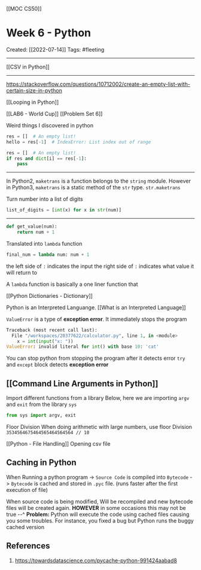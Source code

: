 [[MOC CS50]]

# Week 6 - Python
Created:  [[2022-07-14]]
Tags: #fleeting 

---
[[CSV in Python]]

---
https://stackoverflow.com/questions/10712002/create-an-empty-list-with-certain-size-in-python

[[Looping in Python]]

[[LAB6 - World Cup]]
[[Problem Set 6]]

Weird things I discovered in python
```python
res = []  # An empty list!
hello = res[-1]  # IndexError: List index out of range
```

```python
res = []  # An empty list!
if res and dict[i] == res[-1]:
    pass
```

---


In Python2, `maketrans` is a function belongs to the `string` module. 
However in Python3, `maketrans` is a static method of the `str` type.
`str.maketrans`

Turn number into a list of digits
```python
list_of_digits = [int(x) for x in str(num)]
```

---
```python
def get_value(num):
    return num + 1
```
Translated into `lambda` function
```python
final_num = lambda num: num + 1
```
the left side of `:` indicates the input
the right side of `:` indicates what value it will return to

A `lambda` function is basically a one liner function that



[[Python Dictionaries - Dictionary]]

Python is an Interpreted Languange. [[What is an Interpreted Language]] 

`ValueError` is a type of **exception error**. 
It immediately stops the program
```Python
Traceback (most recent call last):
  File "/workspaces/20377622/calculator.py", line 1, in <module>
    x = int(input("x: "))
ValueError: invalid literal for int() with base 10: 'cat'
```

You can stop python from stopping the program after it detects error
`try` and `except` block detects **exception error**


## [[Command Line Arguments in Python]]


Import different functions from a library
Below, here we are importing `argv` and `exit` from the library `sys`
```Python
from sys import argv, exit
```


Floor Division
When doing arithmetic with large numbers, use floor Division
`3534564675464565464564564 // 10`



[[Python - File Handling]]
    Opening csv file


## Caching in Python
When Running a python program
-> `Source Code` is compiled into `Bytecode`
-> `Bytecode` is cached and stored in `.pyc` file. (runs faster after the first execution of file)

 
When source code is being modified, 
Will be recompiled and new bytecode files will be created again. 
**HOWEVER** in some occasions this may not be true --^
**Problem:** Python will execute the code using cached files causing you some troubles. 
                For instance, you fixed a bug but Python runs the buggy cached version













## References
1. https://towardsdatascience.com/pycache-python-991424aabad8